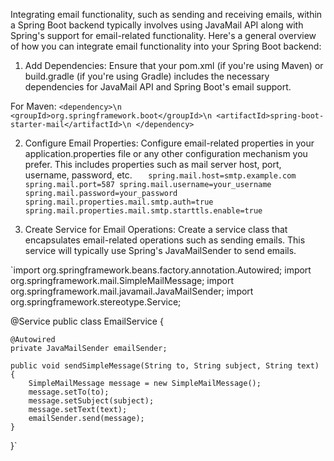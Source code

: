 Integrating email functionality, such as sending and receiving emails, within a Spring Boot backend typically involves using JavaMail API along with Spring's support for email-related functionality. Here's a general overview of how you can integrate email functionality into your Spring Boot backend:

1. Add Dependencies:
Ensure that your pom.xml (if you're using Maven) or build.gradle (if you're using Gradle) includes the necessary dependencies for JavaMail API and Spring Boot's email support.

For Maven:
    `<dependency>\n
    <groupId>org.springframework.boot</groupId>\n
    <artifactId>spring-boot-starter-mail</artifactId>\n
    </dependency>`

2. Configure Email Properties:
Configure email-related properties in your application.properties file or any other configuration mechanism you prefer. This includes properties such as mail server host, port, username, password, etc.
`   spring.mail.host=smtp.example.com
   spring.mail.port=587
   spring.mail.username=your_username
   spring.mail.password=your_password
   spring.mail.properties.mail.smtp.auth=true
   spring.mail.properties.mail.smtp.starttls.enable=true`

3. Create Service for Email Operations:
Create a service class that encapsulates email-related operations such as sending emails. This service will typically use Spring's JavaMailSender to send emails.

`import org.springframework.beans.factory.annotation.Autowired;
import org.springframework.mail.SimpleMailMessage;
import org.springframework.mail.javamail.JavaMailSender;
import org.springframework.stereotype.Service;

@Service
public class EmailService {

    @Autowired
    private JavaMailSender emailSender;

    public void sendSimpleMessage(String to, String subject, String text) {
        SimpleMailMessage message = new SimpleMailMessage();
        message.setTo(to);
        message.setSubject(subject);
        message.setText(text);
        emailSender.send(message);
    }
}`


